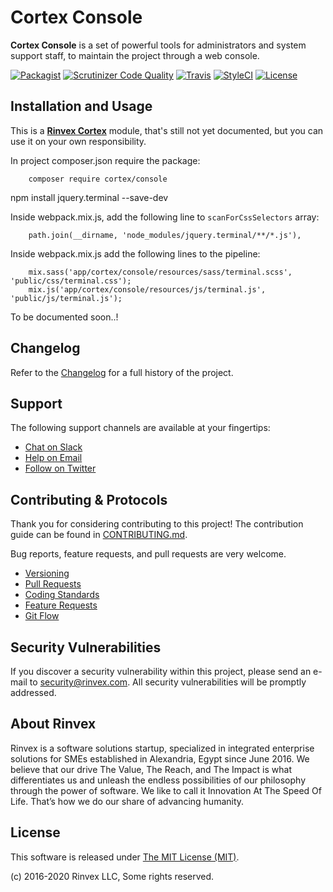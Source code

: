 # Cortex Console

**Cortex Console** is a set of powerful tools for administrators and system support staff, to maintain the project through a web console.

[![Packagist](https://img.shields.io/packagist/v/cortex/console.svg?label=Packagist&style=flat-square)](https://packagist.org/packages/cortex/console)
[![Scrutinizer Code Quality](https://img.shields.io/scrutinizer/g/rinvex/cortex-console.svg?label=Scrutinizer&style=flat-square)](https://scrutinizer-ci.com/g/rinvex/cortex-console/)
[![Travis](https://img.shields.io/travis/rinvex/cortex-console.svg?label=TravisCI&style=flat-square)](https://travis-ci.org/rinvex/cortex-console)
[![StyleCI](https://styleci.io/repos/99706187/shield)](https://styleci.io/repos/99706187)
[![License](https://img.shields.io/packagist/l/cortex/console.svg?label=License&style=flat-square)](https://github.com/rinvex/cortex-console/blob/develop/LICENSE)


## Installation and Usage

This is a **[Rinvex Cortex](https://github.com/rinvex/cortex)** module, that's still not yet documented, but you can use it on your own responsibility.

In project composer.json require the package:
```
    composer require cortex/console
```

npm install jquery.terminal --save-dev

Inside webpack.mix.js, add the following line to `scanForCssSelectors` array:
```
    path.join(__dirname, 'node_modules/jquery.terminal/**/*.js'),
```

Inside webpack.mix.js add the following lines to the pipeline:
```
    mix.sass('app/cortex/console/resources/sass/terminal.scss', 'public/css/terminal.css');
    mix.js('app/cortex/console/resources/js/terminal.js', 'public/js/terminal.js');
```

To be documented soon..!


## Changelog

Refer to the [Changelog](CHANGELOG.md) for a full history of the project.


## Support

The following support channels are available at your fingertips:

- [Chat on Slack](https://bit.ly/rinvex-slack)
- [Help on Email](mailto:help@rinvex.com)
- [Follow on Twitter](https://twitter.com/rinvex)


## Contributing & Protocols

Thank you for considering contributing to this project! The contribution guide can be found in [CONTRIBUTING.md](CONTRIBUTING.md).

Bug reports, feature requests, and pull requests are very welcome.

- [Versioning](CONTRIBUTING.md#versioning)
- [Pull Requests](CONTRIBUTING.md#pull-requests)
- [Coding Standards](CONTRIBUTING.md#coding-standards)
- [Feature Requests](CONTRIBUTING.md#feature-requests)
- [Git Flow](CONTRIBUTING.md#git-flow)


## Security Vulnerabilities

If you discover a security vulnerability within this project, please send an e-mail to [security@rinvex.com](security@rinvex.com). All security vulnerabilities will be promptly addressed.


## About Rinvex

Rinvex is a software solutions startup, specialized in integrated enterprise solutions for SMEs established in Alexandria, Egypt since June 2016. We believe that our drive The Value, The Reach, and The Impact is what differentiates us and unleash the endless possibilities of our philosophy through the power of software. We like to call it Innovation At The Speed Of Life. That’s how we do our share of advancing humanity.


## License

This software is released under [The MIT License (MIT)](LICENSE).

(c) 2016-2020 Rinvex LLC, Some rights reserved.
